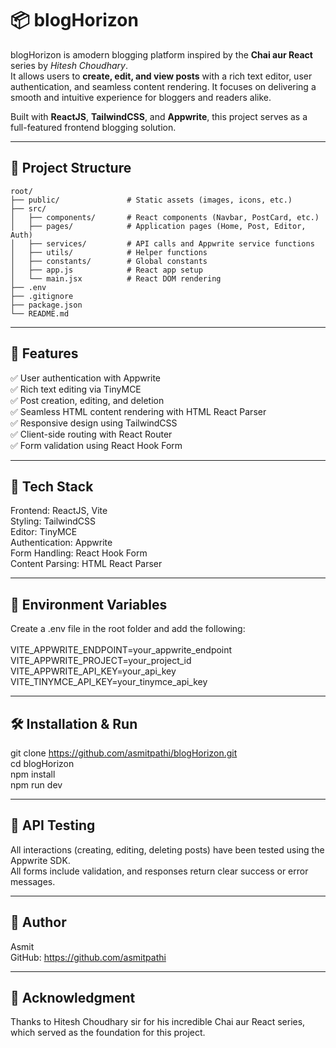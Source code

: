 # 📦 blogHorizon

blogHorizon is amodern blogging platform inspired by the **Chai aur React** series by *Hitesh Choudhary*.  
It allows users to **create, edit, and view posts** with a rich text editor, user authentication, and seamless content rendering.
It focuses on delivering a smooth and intuitive experience for bloggers and readers alike.

Built with **ReactJS**, **TailwindCSS**, and **Appwrite**, this project serves as a full-featured frontend blogging solution.

---

## 📁 Project Structure

```text
root/
├── public/               # Static assets (images, icons, etc.)
├── src/
│   ├── components/       # React components (Navbar, PostCard, etc.)
│   ├── pages/            # Application pages (Home, Post, Editor, Auth)
│   ├── services/         # API calls and Appwrite service functions
│   ├── utils/            # Helper functions
│   ├── constants/        # Global constants
│   ├── app.js            # React app setup
│   └── main.jsx          # React DOM rendering
├── .env
├── .gitignore
├── package.json
└── README.md
```

---

## 🚀 Features

✅ User authentication with Appwrite <br/>
✅ Rich text editing via TinyMCE <br/>
✅ Post creation, editing, and deletion <br/>
✅ Seamless HTML content rendering with HTML React Parser <br/>
✅ Responsive design using TailwindCSS <br/>
✅ Client-side routing with React Router <br/>
✅ Form validation using React Hook Form <br/>

---

## 🧰 Tech Stack

Frontend: ReactJS, Vite <br/>
Styling: TailwindCSS <br/>
Editor: TinyMCE <br/>
Authentication: Appwrite <br/>
Form Handling: React Hook Form <br/>
Content Parsing: HTML React Parser <br/>

---

## 🔐 Environment Variables

Create a .env file in the root folder and add the following:  <br/>
<br/>
VITE_APPWRITE_ENDPOINT=your_appwrite_endpoint <br/>
VITE_APPWRITE_PROJECT=your_project_id <br/>
VITE_APPWRITE_API_KEY=your_api_key <br/>
VITE_TINYMCE_API_KEY=your_tinymce_api_key <br/>

---

## 🛠️ Installation & Run

git clone https://github.com/asmitpathi/blogHorizon.git  <br/>
cd blogHorizon <br/>
npm install <br/>
npm run dev <br/>

---

## 📮 API Testing

All interactions (creating, editing, deleting posts) have been tested using the Appwrite SDK. <br/>
All forms include validation, and responses return clear success or error messages. <br/>

---

## 📌 Author

Asmit <br/>
GitHub: https://github.com/asmitpathi <br/>

---

## 🙏 Acknowledgment

Thanks to Hitesh Choudhary sir for his incredible Chai aur React series, which served as the foundation for this project.  
